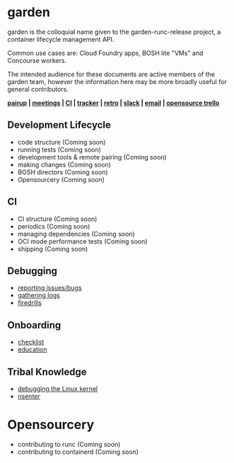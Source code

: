 # garden

garden is the colloquial name given to the garden-runc-release project, a
container lifecycle management API.

Common use cases are: Cloud Foundry apps, BOSH lite "VMs" and Concourse workers.

The intended audience for these documents are active members of the garden team,
however the information here may be more broadly useful for general
contributors.

**[pairup](http://pairup-ng.mybluemix.net/#garden) |
[meetings](https://bit.ly/garden-cf) |
[CI](https://garden.ci.cf-app.com) |
[tracker](https://www.pivotaltracker.com/n/projects/1158420) |
[retro](https://retros.cfapps.io/retros/garden) |
[slack](https://cloudfoundry.slack.com/messages/C033RE5D6/) |
[email](mailto:cf-garden@pivotal.io) |
[opensource trello](https://trello.com/b/iSt5E1td/community-service)**

## Development Lifecycle

- code structure (Coming soon)
- running tests (Coming soon)
- development tools & remote pairing (Coming soon)
- making changes (Coming soon)
- BOSH directors (Coming soon)
- Opensourcery (Coming soon)

## CI

- CI structure (Coming soon)
- periodics (Coming soon)
- managing dependencies (Coming soon)
- OCI mode performance tests (Coming soon)
- shipping (Coming soon)

## Debugging

- [reporting issues/bugs](debugging.md#reporting-issues)
- [gathering logs](debugging.md#gathering-logs)
- [firedrills](firedrills.md)

## Onboarding

- [checklist](onboarding.md#checklist)
- [education](onboarding.md#education)

## Tribal Knowledge

- [debugging the Linux kernel](tribal.md#kernel)
- [nsenter](tribal.md#nsenter)

# Opensourcery

- contributing to runc (Coming soon)
- contributing to containerd (Coming soon)
